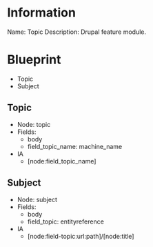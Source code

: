 # Information
Name: Topic
Description: Drupal feature module.

# Blueprint
* Topic
* Subject

## Topic
* Node: topic
* Fields:
    - body
    - field_topic_name: machine_name
* IA
    - [node:field_topic_name]

## Subject
* Node: subject
* Fields:
    - body
    - field_topic: entityreference
* IA
    - [node:field-topic:url:path]/[node:title]
